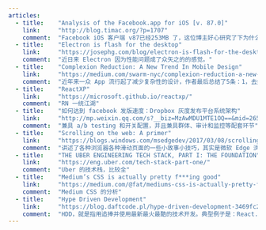 ```yaml
---
articles:
  - title:    "Analysis of the Facebook.app for iOS [v. 87.0]"
    link:     "http://blog.timac.org/?p=1707"
    comment:  "Facebook iOS 客户端 v87已经253MB 了，这位博主好心研究了下为什么会这么大。"
  - title:    "Electron is flash for the desktop"
    link:     "https://josephg.com/blog/electron-is-flash-for-the-desktop/"
    comment:  "近日来 Electron 因为性能问题成了众矢之的的感觉。"
  - title:    "Complexion Reduction: A New Trend In Mobile Design"
    link:     "https://medium.com/swarm-nyc/complexion-reduction-a-new-trend-in-mobile-design-cef033a0b978"
    comment:  "近年来一众 App 流行起了减少复杂性的设计，作者最后总结了5条：1，去掉颜色；2，更大、更黑、更粗的标题；3，简单、轻小的功能图标；4，双倍、三倍甚至四倍留白；5，让 App 主图标更闪亮！"
  - title:    "ReactXP"
    link:     "https://microsoft.github.io/reactxp/"
    comment:  "RN 一统江湖"
  - title:    "如何达到 facebook 发版速度：Dropbox 灰度发布平台系统架构"
    link:     "http://mp.weixin.qq.com/s?__biz=MzAwMDU1MTE1OQ==&mid=2653548381&idx=1&sn=23484f894cc3758590c9c9eb40af3a2e"
    comment:  "兼具 a/b testing 和开关配置，并且兼具群体、审计和监控等配套环节"
  - title:    "Scrolling on the web: A primer"
    link:     "https://blogs.windows.com/msedgedev/2017/03/08/scrolling-on-the-web/#Z3ew9r7DFXxayE7z.97"
    comment:  "讲述了各种浏览器各种滑动页面的一些小故事小技巧，其实是微软 Edge 浏览器的软广告"
  - title:    "THE UBER ENGINEERING TECH STACK, PART I: THE FOUNDATION"
    link:     "https://eng.uber.com/tech-stack-part-one/"
    comment:  "Uber 的技术栈，比较全"
  - title:    "Medium’s CSS is actually pretty f***ing good"
    link:     "https://medium.com/@fat/mediums-css-is-actually-pretty-fucking-good-b8e2a6c78b06"
    comment:  "Medium CSS 的分析"
  - title:    "Hype Driven Development"
    link:     "https://blog.daftcode.pl/hype-driven-development-3469fc2e9b22"
    comment:  "HDD，就是指用追捧并使用最新最火最酷的技术开发。典型例子是：React.js，微服务，NoSQL"
---
```

